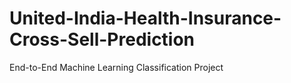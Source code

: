 # United-India-Health-Insurance-Cross-Sell-Prediction
End-to-End Machine Learning Classification Project
